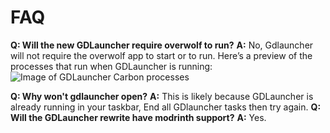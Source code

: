 # FAQ
**Q: Will the new GDLauncher require overwolf to run?**
**A:** No, Gdlauncher will not require the overwolf app to start or to run. Here’s a preview of the processes that run when GDLauncher is running:
![Image of GDLauncher Carbon processes](https://cdn.discordapp.com/attachments/1104725737476468746/1104725737619079239/image.png?ex=6689cdc4&is=66887c44&hm=733be2f8c840012aaad90ee381682aa9120c94f2b962636728653c9a05c3ff7a&)

**Q: Why won't gdlauncher open?**
**A:** This is likely because GDLauncher is already running in your taskbar, End all GDlauncher tasks then try again.
**Q: Will the GDLauncher rewrite have modrinth support?**
**A:** Yes.
